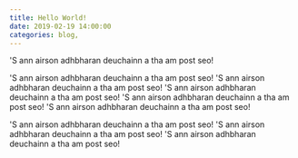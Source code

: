 ```yaml
---
title: Hello World!
date: 2019-02-19 14:00:00
categories: blog,
---
```


'S ann airson adhbharan deuchainn a tha am post seo!

 <!-- more -->

 'S ann airson adhbharan deuchainn a tha am post seo! 'S ann airson adhbharan deuchainn a tha am post seo! 'S ann airson adhbharan deuchainn a tha am post seo! 'S ann airson adhbharan deuchainn a tha am post seo! 'S ann airson adhbharan deuchainn a tha am post seo!

 'S ann airson adhbharan deuchainn a tha am post seo! 'S ann airson adhbharan deuchainn a tha am post seo! 'S ann airson adhbharan deuchainn a tha am post seo!
